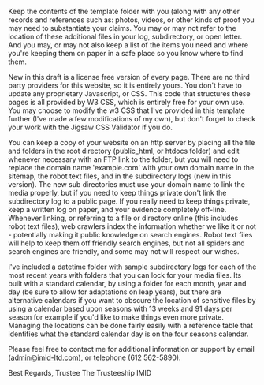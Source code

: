 Keep the contents of the template folder with you (along with any other records and references such as: photos, videos, or other kinds of proof you may need to substantiate your claims. You may or may not refer to the location of these additional files in your log, subdirectory, or open letter. And you may, or may not also keep a list of the items you need and where you're keeping them on paper in a safe place so you know where to find them.

New in this draft is a license free version of every page. There are no third party providers for this website, so it is entirely yours. You don't have to update any proprietary Javascript, or CSS. This code that structures these pages is all provided by W3 CSS, which is entirely free for your own use. You may choose to modify the w3 CSS that I've provided in this template further (I've made a few modifications of my own), but don't forget to check your work with the Jigsaw CSS Validator if you do. 

You can keep a copy of your website on an http server by placing all the file and folders in the root directory (public_html, or htdocs folder) and edit whenever necessary with an FTP link to the folder, but you will need to replace the domain name 'example.com' with your own domain name in the sitemap, the robot text files, and in the subdirectory logs (new in this version). The new sub directories must use your domain name to link the media properly, but if you need to keep things private don't link the subdirectory log to a public page. If you really need to keep things private, keep a written log on paper, and your evidence completely off-line. Whenever linking, or referring to a file or directory online (this includes robot text files), web crawlers index the information whether we like it or not - potentially making it public knowledge on search engines. Robot text files will help to keep them off friendly search engines, but not all spiders and search engines are friendly, and some may not will respect our wishes. 

I've included a datetime folder with sample subdirectory logs for each of the most recent years with folders that you can lock for your media files. Its built with a standard calendar, by using a folder for each month, year and day (be sure to allow for adaptations on leap years), but there are alternative calendars if you want to obscure the location of sensitive files by using a calendar based upon seasons with 13 weeks and 91 days per season for example if you'd like to make things even more private. Managing the locations can be done fairly easily with a reference table that identifies what the standard calendar day is on the four seasons calendar. 

Please feel free to contact me for additional information or support by email (admin@imid-ltd.com), or telephone (612 562-5890).

Best Regards, Trustee
The Trusteeship IMID
